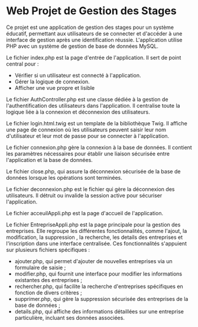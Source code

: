 # Web  Projet de Gestion des Stages

Ce projet est une application de gestion des stages pour un système éducatif, permettant aux utilisateurs de se connecter et d'accéder à une interface de gestion après une identification réussie. L'application utilise PHP avec un système de gestion de base de données MySQL.

Le fichier index.php est la page d'entrée de l'application. Il sert de point central pour :
- Vérifier si un utilisateur est connecté à l'application.
- Gérer la logique de connexion.
- Afficher une vue propre et lisible

Le fichier AuthController.php est une classe dédiée à la gestion de l'authentification des utilisateurs dans l'application. Il centralise toute la logique liée à la connexion et déconnexion des utilisateurs.

Le fichier  login.html.twig est un template de la bibliothèque Twig. Il  affiche une page de connexion où les utilisateurs peuvent saisir leur nom d'utilisateur et leur mot de passe pour se connecter à l'application.

Le fichier connexion.php gère  la connexion à la base de données. Il contient les paramètres nécessaires pour établir une liaison sécurisée entre l'application et la base de données.

Le fichier close.php, qui assure la déconnexion sécurisée de la base de données lorsque les opérations sont terminées.

Le fichier  deconnexion.php est le fichier qui gère la déconnexion des utilisateurs. Il détruit ou invalide la session active pour sécuriser l'application.

Le fichier acceuilAppli.php est la page d'accueil de l'application.

Le fichier EntrepriseAppli.php est la page principale pour la gestion des entreprises. Elle regroupe les différentes fonctionnalités, comme l'ajout, la modification, la suppression , la recherche, les details des entreprises et l'inscription dans une interface centralisée. Ces fonctionnalités s'appuient sur plusieurs fichiers spécifiques :
- ajouter.php, qui permet d'ajouter de nouvelles entreprises via un formulaire de saisie ;
- modifier.php, qui fournit une interface pour modifier les informations existantes des entreprises ;
- rechercher.php, qui facilite la recherche d'entreprises spécifiques en fonction de divers critères ;
- supprimer.php, qui gère la suppression sécurisée des entreprises de la base de données ;
- details.php, qui affiche des informations détaillées sur une entreprise particulière, incluant ses données associées.
